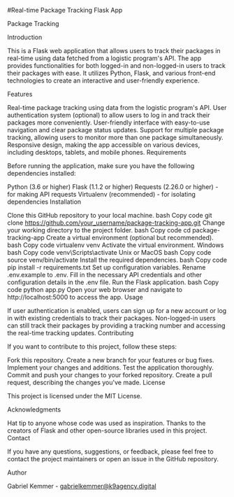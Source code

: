 #Real-time Package Tracking Flask App

Package Tracking

Introduction

This is a Flask web application that allows users to track their packages in real-time using data fetched from a logistic program's API. The app provides functionalities for both logged-in and non-logged-in users to track their packages with ease. It utilizes Python, Flask, and various front-end technologies to create an interactive and user-friendly experience.

Features

Real-time package tracking using data from the logistic program's API.
User authentication system (optional) to allow users to log in and track their packages more conveniently.
User-friendly interface with easy-to-use navigation and clear package status updates.
Support for multiple package tracking, allowing users to monitor more than one package simultaneously.
Responsive design, making the app accessible on various devices, including desktops, tablets, and mobile phones.
Requirements

Before running the application, make sure you have the following dependencies installed:

Python (3.6 or higher)
Flask (1.1.2 or higher)
Requests (2.26.0 or higher) - for making API requests
Virtualenv (recommended) - for isolating dependencies
Installation

Clone this GitHub repository to your local machine.
bash
Copy code
git clone https://github.com/your_username/package-tracking-app.git
Change your working directory to the project folder.
bash
Copy code
cd package-tracking-app
Create a virtual environment (optional but recommended).
bash
Copy code
virtualenv venv
Activate the virtual environment.
Windows
bash
Copy code
venv\Scripts\activate
Unix or MacOS
bash
Copy code
source venv/bin/activate
Install the required dependencies.
bash
Copy code
pip install -r requirements.txt
Set up configuration variables.
Rename .env.example to .env.
Fill in the necessary API credentials and other configuration details in the .env file.
Run the Flask application.
bash
Copy code
python app.py
Open your web browser and navigate to http://localhost:5000 to access the app.
Usage

If user authentication is enabled, users can sign up for a new account or log in with existing credentials to track their packages.
Non-logged-in users can still track their packages by providing a tracking number and accessing the real-time tracking updates.
Contributing

If you want to contribute to this project, follow these steps:

Fork this repository.
Create a new branch for your features or bug fixes.
Implement your changes and additions.
Test the application thoroughly.
Commit and push your changes to your forked repository.
Create a pull request, describing the changes you've made.
License

This project is licensed under the MIT License.

Acknowledgments

Hat tip to anyone whose code was used as inspiration.
Thanks to the creators of Flask and other open-source libraries used in this project.
Contact

If you have any questions, suggestions, or feedback, please feel free to contact the project maintainers or open an issue in the GitHub repository.

Author

Gabriel Kemmer - gabrielkemmer@k9agency.digital
